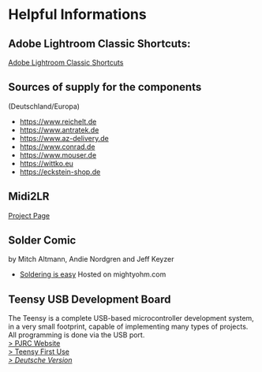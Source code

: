 # Helpful Informations

## Adobe Lightroom Classic Shortcuts:
[Adobe Lightroom Classic Shortcuts](https://helpx.adobe.com/de/lightroom-classic/help/keyboard-shortcuts.html)

## Sources of supply for the components
(Deutschland/Europa)
* https://www.reichelt.de
* https://www.antratek.de
* https://www.az-delivery.de
* https://www.conrad.de
* https://www.mouser.de
* https://wittko.eu
* https://eckstein-shop.de

## Midi2LR
[Project Page](https://rsjaffe.github.io/MIDI2LR/)

## Solder Comic
by Mitch Altmann, Andie Nordgren and Jeff Keyzer 
- [Soldering is easy](http://mightyohm.com/files/soldercomic/FullSolderComic_EN.pdf)
Hosted on mightyohm.com

## Teensy USB Development Board
The Teensy is a complete USB-based microcontroller development system, in a very small footprint, capable of implementing many types of projects. All programming is done via the USB port.    
[> PJRC Website](https://www.pjrc.com/teensy/)     
[> Teensy First Use](https://www.pjrc.com/teensy/first_use.html)  
_[ > Deutsche Version](helpful.de.md)_
